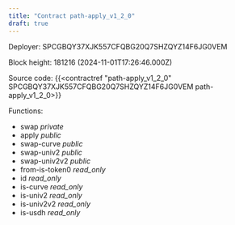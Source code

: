 ```yaml
---
title: "Contract path-apply_v1_2_0"
draft: true
---
```

Deployer: SPCGBQY37XJK557CFQBG20Q7SHZQYZ14F6JG0VEM


 



Block height: 181216 (2024-11-01T17:26:46.000Z)

Source code: {{<contractref "path-apply_v1_2_0" SPCGBQY37XJK557CFQBG20Q7SHZQYZ14F6JG0VEM path-apply_v1_2_0>}}

Functions:

* swap _private_
* apply _public_
* swap-curve _public_
* swap-univ2 _public_
* swap-univ2v2 _public_
* from-is-token0 _read_only_
* id _read_only_
* is-curve _read_only_
* is-univ2 _read_only_
* is-univ2v2 _read_only_
* is-usdh _read_only_
